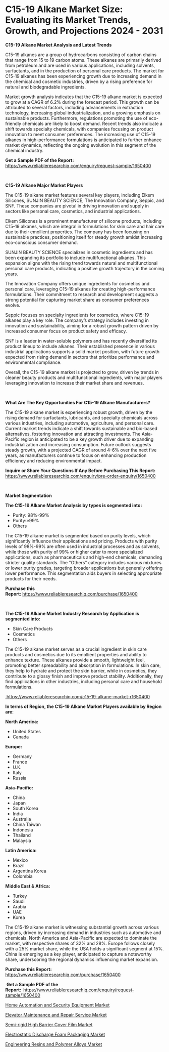 <p><h1>C15-19 Alkane Market Size: Evaluating its Market Trends, Growth, and Projections 2024 - 2031</h1></p><p><strong>C15-19 Alkane Market Analysis and Latest Trends</strong></p>
<p><p>C15-19 alkanes are a group of hydrocarbons consisting of carbon chains that range from 15 to 19 carbon atoms. These alkanes are primarily derived from petroleum and are used in various applications, including solvents, surfactants, and in the production of personal care products. The market for C15-19 alkanes has been experiencing growth due to increasing demand in the chemical and cosmetic industries, driven by a rising preference for natural and biodegradable ingredients.</p><p>Market growth analysis indicates that the C15-19 alkane market is expected to grow at a CAGR of 6.2% during the forecast period. This growth can be attributed to several factors, including advancements in extraction technology, increasing global industrialization, and a growing emphasis on sustainable products. Furthermore, regulations promoting the use of eco-friendly chemicals are likely to boost demand. Recent trends also indicate a shift towards specialty chemicals, with companies focusing on product innovation to meet consumer preferences. The increasing use of C15-19 alkanes in high-performance formulations is anticipated to further enhance market dynamics, reflecting the ongoing evolution in this segment of the chemical industry.</p></p>
<p><strong>Get a Sample PDF of the Report:&nbsp;</strong> <a href="https://www.reliableresearchiq.com/enquiry/request-sample/1650400?utm_campaign=100&utm_medium=2&utm_source=Github&utm_content=ia&utm_term=08122024&utm_id=c15-19-alkane">https://www.reliableresearchiq.com/enquiry/request-sample/1650400</a></p>
<p>&nbsp;</p>
<p><strong>C15-19 Alkane Major Market Players</strong></p>
<p><p>The C15-19 alkane market features several key players, including Elkem Silicones, SUNJIN BEAUTY SCIENCE, The Innovation Company, Seppic, and SNF. These companies are pivotal in driving innovation and supply in sectors like personal care, cosmetics, and industrial applications.</p><p>Elkem Silicones is a prominent manufacturer of silicone products, including C15-19 alkanes, which are integral in formulations for skin care and hair care due to their emollient properties. The company has been focusing on sustainable practices, positioning itself for steady growth amidst increasing eco-conscious consumer demand.</p><p>SUNJIN BEAUTY SCIENCE specializes in cosmetic ingredients and has been expanding its portfolio to include multifunctional alkanes. This expansion aligns with the rising trend towards natural and multifunctional personal care products, indicating a positive growth trajectory in the coming years.</p><p>The Innovation Company offers unique ingredients for cosmetics and personal care, leveraging C15-19 alkanes for creating high-performance formulations. Their commitment to research and development suggests a strong potential for capturing market share as consumer preferences evolve.</p><p>Seppic focuses on specialty ingredients for cosmetics, where C15-19 alkanes play a key role. The company’s strategy includes investing in innovation and sustainability, aiming for a robust growth pattern driven by increased consumer focus on product safety and efficacy.</p><p>SNF is a leader in water-soluble polymers and has recently diversified its product lineup to include alkanes. Their established presence in various industrial applications supports a solid market position, with future growth expected from rising demand in sectors that prioritize performance and environmental compliance.</p><p>Overall, the C15-19 alkane market is projected to grow, driven by trends in cleaner beauty products and multifunctional ingredients, with major players leveraging innovation to increase their market share and revenues.</p></p>
<p>&nbsp;</p>
<p><strong>What Are The Key Opportunities For C15-19 Alkane Manufacturers?</strong></p>
<p><p>The C15-19 alkane market is experiencing robust growth, driven by the rising demand for surfactants, lubricants, and specialty chemicals across various industries, including automotive, agriculture, and personal care. Current market trends indicate a shift towards sustainable and bio-based alternatives, fostering innovation and attracting investments. The Asia-Pacific region is anticipated to be a key growth driver due to expanding industrialization and increasing consumption. Future outlook suggests steady growth, with a projected CAGR of around 4-6% over the next five years, as manufacturers continue to focus on enhancing production efficiency and reducing environmental impact.</p></p>
<p><strong>Inquire or Share Your Questions If Any Before Purchasing This Report:</strong> <a href="https://www.reliableresearchiq.com/enquiry/pre-order-enquiry/1650400?utm_campaign=100&utm_medium=2&utm_source=Github&utm_content=ia&utm_term=08122024&utm_id=c15-19-alkane">https://www.reliableresearchiq.com/enquiry/pre-order-enquiry/1650400</a></p>
<p>&nbsp;</p>
<p><strong>Market Segmentation</strong></p>
<p><strong>The C15-19 Alkane Market Analysis by types is segmented into:</strong></p>
<p><ul><li>Purity: 98%-99%</li><li>Purity:≥99%</li><li>Others</li></ul></p>
<p><p>The C15-19 alkane market is segmented based on purity levels, which significantly influence their applications and pricing. Products with purity levels of 98%-99% are often used in industrial processes and as solvents, while those with purity of 99% or higher cater to more specialized applications, such as pharmaceuticals and high-end chemicals, demanding stricter quality standards. The "Others" category includes various mixtures or lower purity grades, targeting broader applications but generally offering lower performance. This segmentation aids buyers in selecting appropriate products for their needs.</p></p>
<p><strong>Purchase this Report:&nbsp;</strong><a href="https://www.reliableresearchiq.com/purchase/1650400?utm_campaign=100&utm_medium=2&utm_source=Github&utm_content=ia&utm_term=08122024&utm_id=c15-19-alkane">https://www.reliableresearchiq.com/purchase/1650400</a></p>
<p>&nbsp;</p>
<p><strong>The C15-19 Alkane Market Industry Research by Application is segmented into:</strong></p>
<p><ul><li>Skin Care Products</li><li>Cosmetics</li><li>Others</li></ul></p>
<p><p>The C15-19 alkane market serves as a crucial ingredient in skin care products and cosmetics due to its emollient properties and ability to enhance texture. These alkanes provide a smooth, lightweight feel, promoting better spreadability and absorption in formulations. In skin care, they help to hydrate and protect the skin barrier, while in cosmetics, they contribute to a glossy finish and improve product stability. Additionally, they find applications in other industries, including personal care and household formulations.</p></p>
<p><a href="https://www.reliableresearchiq.com/c15-19-alkane-market-r1650400?utm_campaign=100&utm_medium=2&utm_source=Github&utm_content=ia&utm_term=08122024&utm_id=c15-19-alkane">&nbsp;https://www.reliableresearchiq.com/c15-19-alkane-market-r1650400</a></p>
<p><strong>In terms of Region, the C15-19 Alkane Market Players available by Region are:</strong></p>
<p>
    <p> <strong> North America: </strong>
        <ul>
            <li>United States</li>
            <li>Canada</li>
        </ul>
        </p> 
    <p> <strong> Europe: </strong>
        <ul>
            <li>Germany</li>
            <li>France</li>
            <li>U.K.</li>
            <li>Italy</li>
            <li>Russia</li>
        </ul>
        </p> 
    <p> <strong> Asia-Pacific: </strong>
        <ul>
            <li>China</li>
            <li>Japan</li>
            <li>South Korea</li>
            <li>India</li>
            <li>Australia</li>
            <li>China Taiwan</li>
            <li>Indonesia</li>
            <li>Thailand</li>
            <li>Malaysia</li>
        </ul>
        </p> 
    <p> <strong> Latin America: </strong>
        <ul>
            <li>Mexico</li>
            <li>Brazil</li>
            <li>Argentina Korea</li>
            <li>Colombia</li>
        </ul>
        </p> 
    <p> <strong> Middle East & Africa: </strong>
        <ul>
            <li>Turkey</li>
            <li>Saudi</li>
            <li>Arabia</li>
            <li>UAE</li>
            <li>Korea</li>
        </ul>
    </p>
    </p>
<p><p>The C15-19 alkane market is witnessing substantial growth across various regions, driven by increasing demand in industries such as automotive and chemicals. North America and Asia-Pacific are expected to dominate the market, with respective shares of 32% and 28%. Europe follows closely with a 25% market share, while the USA holds a significant segment at 15%. China is emerging as a key player, anticipated to capture a noteworthy share, underscoring the regional dynamics influencing market expansion.</p></p>
<p><strong>Purchase this Report: </strong><a href="https://www.reliableresearchiq.com/purchase/1650400?utm_campaign=100&utm_medium=2&utm_source=Github&utm_content=ia&utm_term=08122024&utm_id=c15-19-alkane">https://www.reliableresearchiq.com/purchase/1650400</a></p>
<p>&nbsp;<strong>Get a Sample PDF of the Report:&nbsp;&nbsp;</strong><a href="https://www.reliableresearchiq.com/enquiry/request-sample/1650400?utm_campaign=100&utm_medium=2&utm_source=Github&utm_content=ia&utm_term=08122024&utm_id=c15-19-alkane">https://www.reliableresearchiq.com/enquiry/request-sample/1650400</a></p>
<p><strong></strong></p>
<p><p><a href="https://www.linkedin.com/pulse/home-automation-security-equipment-market-research-report-trends-l7kgc?utm_campaign=100&utm_medium=2&utm_source=Github&utm_content=ia&utm_term=08122024&utm_id=c15-19-alkane">Home Automation and Security Equipment Market</a></p><p><a href="https://issuu.com/reportprime-2/docs/elevator-maintenance-and-repair-service-market-siz?utm_campaign=100&utm_medium=2&utm_source=Github&utm_content=ia&utm_term=08122024&utm_id=c15-19-alkane">Elevator Maintenance and Repair Service Market</a></p><p><a href="https://issuu.com/reportprime-2/docs/semi-rigid-high-barrier-cover-film-market-size-203?utm_campaign=100&utm_medium=2&utm_source=Github&utm_content=ia&utm_term=08122024&utm_id=c15-19-alkane">Semi-rigid High Barrier Cover Film Market</a></p><p><a href="https://www.linkedin.com/pulse/electrostatic-discharge-foam-packaging-market-size-expansion-ukh0c?utm_campaign=100&utm_medium=2&utm_source=Github&utm_content=ia&utm_term=08122024&utm_id=c15-19-alkane">Electrostatic Discharge Foam Packaging Market</a></p><p><a href="https://www.linkedin.com/pulse/engineering-resins-polymer-alloys-market-revenue-projections-yl82e?utm_campaign=100&utm_medium=2&utm_source=Github&utm_content=ia&utm_term=08122024&utm_id=c15-19-alkane">Engineering Resins and Polymer Alloys Market</a></p></p>